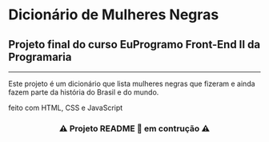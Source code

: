 # Dicionário de Mulheres Negras 
## Projeto final do curso EuProgramo Front-End II da Programaria

---
Este projeto é um dicionário que lista mulheres negras que fizeram e ainda fazem parte da história do Brasil e do mundo.

feito com HTML, CSS e JavaScript

### <center> ⚠️ Projeto README 🚀 em contrução ⚠️ </center>
